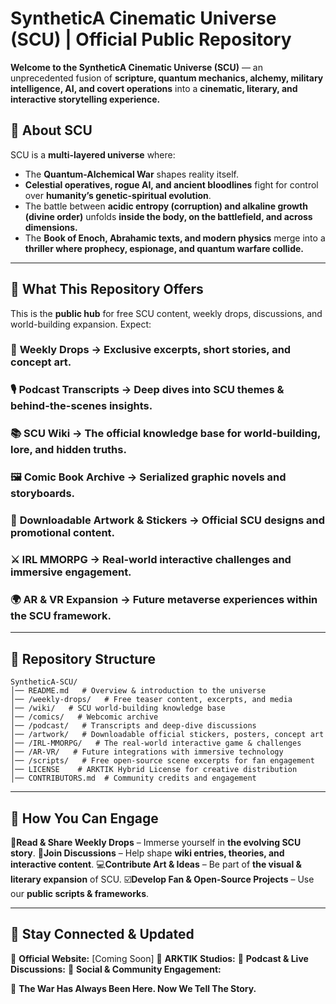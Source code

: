 # **SyntheticA Cinematic Universe (SCU) | Official Public Repository**

**Welcome to the SyntheticA Cinematic Universe (SCU)** — an unprecedented fusion of **scripture, quantum mechanics, alchemy, military intelligence, AI, and covert operations** into a **cinematic, literary, and interactive storytelling experience.**

## **🌌 About SCU**
SCU is a **multi-layered universe** where:
- The **Quantum-Alchemical War** shapes reality itself.
- **Celestial operatives, rogue AI, and ancient bloodlines** fight for control over **humanity’s genetic-spiritual evolution**.
- The battle between **acidic entropy (corruption) and alkaline growth (divine order)** unfolds **inside the body, on the battlefield, and across dimensions.**
- The **Book of Enoch, Abrahamic texts, and modern physics** merge into a **thriller where prophecy, espionage, and quantum warfare collide.**

---

## **📜 What This Repository Offers**
This is the **public hub** for free SCU content, weekly drops, discussions, and world-building expansion. Expect:

### 📖 **Weekly Drops** → Exclusive excerpts, short stories, and concept art.

### 🎙️ **Podcast Transcripts** → Deep dives into SCU themes & behind-the-scenes insights.

### 📚 **SCU Wiki** → The official knowledge base for world-building, lore, and hidden truths.

### 🖼️ **Comic Book Archive** → Serialized graphic novels and storyboards.

### 🎨 **Downloadable Artwork & Stickers** → Official SCU designs and promotional content.

### ⚔️ **IRL MMORPG** → Real-world interactive challenges and immersive engagement.

### 🌍 **AR & VR Expansion** → Future metaverse experiences within the SCU framework.

---

## **📂 Repository Structure**
```
SyntheticA-SCU/
│── README.md   # Overview & introduction to the universe
│── /weekly-drops/   # Free teaser content, excerpts, and media
│── /wiki/   # SCU world-building knowledge base
│── /comics/   # Webcomic archive
│── /podcast/   # Transcripts and deep-dive discussions
│── /artwork/   # Downloadable official stickers, posters, concept art
│── /IRL-MMORPG/   # The real-world interactive game & challenges
│── /AR-VR/   # Future integrations with immersive technology
│── /scripts/   # Free open-source scene excerpts for fan engagement
│── LICENSE    # ARKTIK Hybrid License for creative distribution
│── CONTRIBUTORS.md  # Community credits and engagement
```

---

## **🎯 How You Can Engage**
📓**Read & Share Weekly Drops** – Immerse yourself in **the evolving SCU story**.
📲**Join Discussions** – Help shape **wiki entries, theories, and interactive content**.
💻**Contribute Art & Ideas** – Be part of **the visual & literary expansion** of SCU.
☑️**Develop Fan & Open-Source Projects** – Use our **public scripts & frameworks**.

---

## **📢 Stay Connected & Updated**
🔹 **Official Website:** [Coming Soon]
🔹 **ARKTIK Studios:** 
🔹 **Podcast & Live Discussions:** 
🔹 **Social & Community Engagement:** 

👑 **The War Has Always Been Here. Now We Tell The Story.** 
